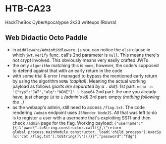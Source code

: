 # HTB-CA23
HackTheBox CyberApocalypse 2k23 writeups (Rowra)


## Web Didactic Octo Paddle
* in `middleware/AdminMiddleware.js` you can notice the `else` clause in which `jwt.verify` func. call's 2nd parameter is `null`. This means there's not crypt involved. This obviously means very easily crafted JWTs
* the only `algorithm` matching this is `none`, however, the code's supposed to defend against that with an early return in the code
* with some trial & error I managed to bypass the mentioned early return by using the algorithm `NONE` _(capital)_. Meaning the actual working payload as follows _(parts are separated by a `.` dot)_:
1st part: `echo -n '{"typ":"JWT","alg":"NONE"}' | base64`
2nd part: the one you already have, just change `id` to `1` _(admin's id)_
3rd part: empty _(nothing following the `.`)_
* as the webapp's admin, still need to access `/flag.txt`. The code rendering `/admin` endpoint uses `JSRender NodeJS`. All that was left to do is to register a user with a username that's exploiting SSTI and then check `/admin` page for the flag. Working payload:
`{"username":"{{:\"pwnd\".toString.constructor.call({},\"return global.process.mainModule.constructor._load('child_process').execSync('cat /flag.txt').toString()\")()}}","password":"fdg"}`

##
